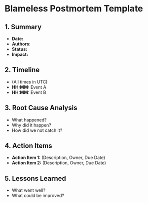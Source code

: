 # Blameless Postmortem Template

## 1. Summary

* **Date:**
* **Authors:**
* **Status:**
* **Impact:**

## 2. Timeline

* (All times in UTC)
* **HH:MM:** Event A
* **HH:MM:** Event B

## 3. Root Cause Analysis

* What happened?
* Why did it happen?
* How did we not catch it?

## 4. Action Items

* **Action Item 1:** (Description, Owner, Due Date)
* **Action Item 2:** (Description, Owner, Due Date)

## 5. Lessons Learned

* What went well?
* What could be improved?
